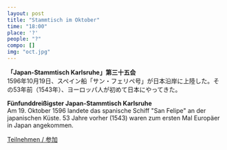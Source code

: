 ```yaml
---
layout: post
title: "Stammtisch im Oktober"
time: "18:00"
place: '?'
people: "?"
compo: []
img: "oct.jpg"
---
```



**「Japan-Stammtisch Karlsruhe」第三十五会**  
1596年10月19日、スペイン船「サン・フェリペ号」が日本沿岸に上陸した。その53年前（1543年）、ヨーロッパ人が初めて日本にやってきた。

**Fünfunddreißigster Japan-Stammtisch Karlsruhe**  
Am 19. Oktober 1596 landete das spanische Schiff "San Felipe" an der japanischen Küste. 53 Jahre vorher (1543) waren zum ersten Mal Europäer in Japan angekommen.

[Teilnehmen / 参加](https://nuudel.digitalcourage.de/sn1vPxQpp4Pgx6P1)
